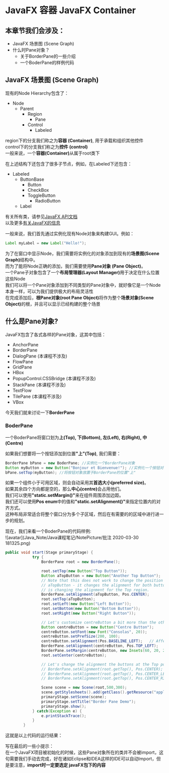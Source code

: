 
# JavaFX 容器 JavaFX Container

## 本章节我们会涉及：

- JavaFX 场景图 (Scene Graph)<br>
- 什么时Pane对象？<br>
    - 关于BorderPane的一些介绍
    - 一个BoderPane的样例代码

## JavaFX 场景图 (Scene Graph)

现有的Node Hierarchy包含了：<br>
 - Node
     - Parent
         - Region
             - Pane
         - Control
             - Labeled<br>

region下的分支我们称之为<b>容器 (Container)</b>, 用于承载和组织其他控件 <br>
control下的分支我们称之为<b>控件 (control)</b><br>
一般来说，一个<b>容器(Container)</b>从属于root类下

在上述结构下还包含了很多子节点，例如，在Labeled下还包含：<br>
- Labeled
    - ButtonBase
        - Button
        - CheckBox
        - ToggleButton
            - RadioButton
    - Label

有关所有类，请参见[JavaFX API文档](https://openjfx.io/javadoc/14/
)<br>
以及更多[有关JavaFX的信息](https://www.oracle.com/technetwork/java/javase/documentation/javafx-docs-2159875.html)

一般来说，我们首先通过实例化现有Node对象来构建GUI。例如：


```Java
Label myLabel = new Label("Hello!");
```

为了在窗口中显示Node，我们需要将实例化的对象添加到现有的<b>场景图(Scene Graph)</b>结构中。<br>
而为了能将Node正确的添加，我们需要使用<b>Pane对象 (Pane Object)</b>。<br>
一个Pane子对象包含了一个<b>布局管理器(Layout Manager)</b>用于决定在什么位置这些Node<br>
我们可以将一个Pane对象添加到不同类型的Pane对象中，就好像它是一个Node本身一样，可以为我们提供极大的布局灵活性<br>
在完成添加后，<b>根Pane对象(root Pane Object)</b>将作为整个<b>场景对象(Scene Object)</b>的根，并且可以显示已经构建的整个场景

## 什么是Pane对象?

JavaFX包含了各式各样的Pane对象，这其中包括：
 - AnchorPane
 - BorderPane
 - DialogPane (本课程不涉及)
 - FlowPane
 - GridPane
 - HBox
 - PopupControl.CSSBridge (本课程不涉及)
 - StackPane (本课程不涉及)
 - TextFlow
 - TilePane (本课程不涉及)
 - VBox

今天我们就来讨论一下<b>BorderPane</b>

### BoderPane

一个BoderPane将窗口划为<b>上(Top), 下(Bottom), 左(Left), 右(Right), 中(Centre)</b>

如果我们想要将一个按钮添加到位置<b>"上"(Top)</b>, 我们需要：


```Java
BorderPane bPane = new BoderPane; //实例化一个BorderPane对象
Button myButton = new Button("Bonjour et Bienvenue!"); //实例化一个按钮对象 
bPane.setTop(myButton); //将按钮对象放置于BorderPane的位置"上"
```

如果一个组件小于可用区域，则会自动采用其<b>首选大小(preferred size)</b>。<br>
如果其余四个方向都是空的，那么<b>中心(centre)</b>会占用他们。<br>
我们可以使用<b>"static.setMargin()"</b>来在组件周围添加边距。<br>
我们还可以使用<b>Pos enum</b>中的值和<b>"static.setAlignment()"</b>来指定位置内的对齐方式。<br>
这种布局非常适合将整个窗口分为多个子区域，然后在有需要的的区域中进行进一步的规划。<br>

现在，我们来看一个BoderPane的代码样例:<br>
![avatar](Java_Note/Java课程笔记/NotePicture/批注 2020-03-30 181325.png)


```Java
public void start(Stage primaryStage) {
            try {
                BorderPane root = new BorderPane();

                root.setTop(new Button("Top Button"));
                Button aTopButton = new Button("Another Top Button");
                // Note that this does not work to change the position of just the
                // aTopButton - it changes the alignment for both buttons because it
                // is changing the alignment for the Top region.
                BorderPane.setAlignment(aTopButton, Pos.CENTER);
                root.setTop(aTopButton);
                root.setLeft(new Button("Left Button"));
                root.setBottom(new Button("Bottom Button"));
                root.setRight(new Button("Right Button"));

                // Let's customize centreButton a bit more than the others:
                Button centreButton = new Button("Centre Button");
                centreButton.setFont(new Font("Consolas", 20));
                centreButton.setPrefSize(200, 100);
                centreButton.setAlignment(Pos.BASELINE_LEFT);	// Affects text alignment within Button
                BorderPane.setAlignment(centreButton, Pos.TOP_LEFT);
                BorderPane.setMargin(centreButton, new Insets(60, 20, 20, 60));
                root.setCenter(centreButton);

                // Let's change the alignment the buttons at the Top position
                // BorderPane.setAlignment(root.getTop(), Pos.CENTER);
                // BorderPane.setAlignment(root.getTop(), Pos.CENTER_LEFT);	// Default
                // BorderPane.setAlignment(root.getTop(), Pos.CENTER_RIGHT);

                Scene scene = new Scene(root,500,300);
                scene.getStylesheets().add(getClass().getResource("application.css").toExternalForm());
                primaryStage.setScene(scene);
                primaryStage.setTitle("Border Pane Demo");
                primaryStage.show();
            } catch(Exception e) {
                e.printStackTrace();
            }
        }
```

这就是以上代码的运行结果：<br>

写在最后的一些小提示：<br>
在一个JavaFX项目被初始化的时候，这些Pane对象所在的类并不会被import，这句需要我们手动去完成，好在诸如Eclipse和IDEA这样的IDE可以自动Import，但是要注意，<b>import时一定要选定 javaFX包下的内容</b>
